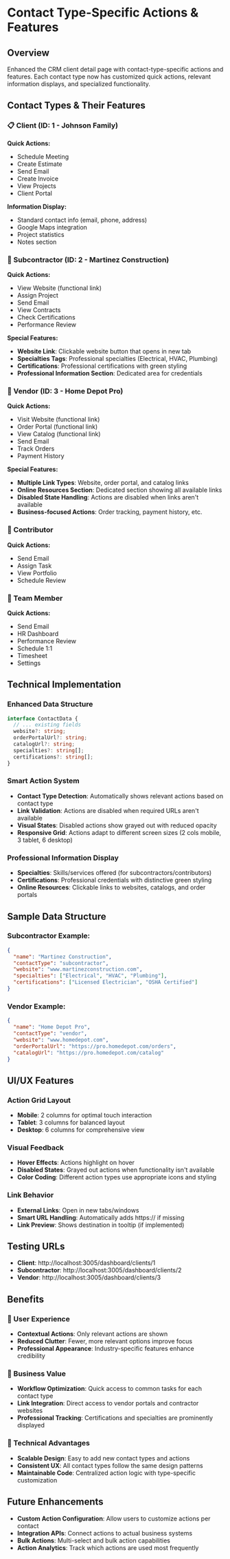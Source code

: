 # Contact Type-Specific Actions & Features

## Overview
Enhanced the CRM client detail page with contact-type-specific actions and features. Each contact type now has customized quick actions, relevant information displays, and specialized functionality.

## Contact Types & Their Features

### 📋 Client (ID: 1 - Johnson Family)
**Quick Actions:**
- Schedule Meeting
- Create Estimate  
- Send Email
- Create Invoice
- View Projects
- Client Portal

**Information Display:**
- Standard contact info (email, phone, address)
- Google Maps integration
- Project statistics
- Notes section

### 🔨 Subcontractor (ID: 2 - Martinez Construction)
**Quick Actions:**
- View Website (functional link)
- Assign Project
- Send Email
- View Contracts
- Check Certifications
- Performance Review

**Special Features:**
- **Website Link**: Clickable website button that opens in new tab
- **Specialties Tags**: Professional specialties (Electrical, HVAC, Plumbing)
- **Certifications**: Professional certifications with green styling
- **Professional Information Section**: Dedicated area for credentials

### 🚚 Vendor (ID: 3 - Home Depot Pro)
**Quick Actions:**
- Visit Website (functional link)
- Order Portal (functional link)
- View Catalog (functional link)
- Send Email
- Track Orders
- Payment History

**Special Features:**
- **Multiple Link Types**: Website, order portal, and catalog links
- **Online Resources Section**: Dedicated section showing all available links
- **Disabled State Handling**: Actions are disabled when links aren't available
- **Business-focused Actions**: Order tracking, payment history, etc.

### 🎨 Contributor 
**Quick Actions:**
- Send Email
- Assign Task
- View Portfolio
- Schedule Review

### 👥 Team Member
**Quick Actions:**
- Send Email
- HR Dashboard
- Performance Review
- Schedule 1:1
- Timesheet
- Settings

## Technical Implementation

### Enhanced Data Structure
```typescript
interface ContactData {
  // ... existing fields
  website?: string;
  orderPortalUrl?: string;
  catalogUrl?: string;
  specialties?: string[];
  certifications?: string[];
}
```

### Smart Action System
- **Contact Type Detection**: Automatically shows relevant actions based on contact type
- **Link Validation**: Actions are disabled when required URLs aren't available
- **Visual States**: Disabled actions show grayed out with reduced opacity
- **Responsive Grid**: Actions adapt to different screen sizes (2 cols mobile, 3 tablet, 6 desktop)

### Professional Information Display
- **Specialties**: Skills/services offered (for subcontractors/contributors)
- **Certifications**: Professional credentials with distinctive green styling
- **Online Resources**: Clickable links to websites, catalogs, and order portals

## Sample Data Structure

### Subcontractor Example:
```json
{
  "name": "Martinez Construction",
  "contactType": "subcontractor",
  "website": "www.martinezconstruction.com",
  "specialties": ["Electrical", "HVAC", "Plumbing"],
  "certifications": ["Licensed Electrician", "OSHA Certified"]
}
```

### Vendor Example:
```json
{
  "name": "Home Depot Pro",
  "contactType": "vendor", 
  "website": "www.homedepot.com",
  "orderPortalUrl": "https://pro.homedepot.com/orders",
  "catalogUrl": "https://pro.homedepot.com/catalog"
}
```

## UI/UX Features

### Action Grid Layout
- **Mobile**: 2 columns for optimal touch interaction
- **Tablet**: 3 columns for balanced layout
- **Desktop**: 6 columns for comprehensive view

### Visual Feedback
- **Hover Effects**: Actions highlight on hover
- **Disabled States**: Grayed out actions when functionality isn't available
- **Color Coding**: Different action types use appropriate icons and styling

### Link Behavior
- **External Links**: Open in new tabs/windows
- **Smart URL Handling**: Automatically adds https:// if missing
- **Link Preview**: Shows destination in tooltip (if implemented)

## Testing URLs

- **Client**: http://localhost:3005/dashboard/clients/1
- **Subcontractor**: http://localhost:3005/dashboard/clients/2  
- **Vendor**: http://localhost:3005/dashboard/clients/3

## Benefits

### 🎯 User Experience
- **Contextual Actions**: Only relevant actions are shown
- **Reduced Clutter**: Fewer, more relevant options improve focus
- **Professional Appearance**: Industry-specific features enhance credibility

### 💼 Business Value
- **Workflow Optimization**: Quick access to common tasks for each contact type
- **Link Integration**: Direct access to vendor portals and contractor websites
- **Professional Tracking**: Certifications and specialties are prominently displayed

### 🔧 Technical Advantages
- **Scalable Design**: Easy to add new contact types and actions
- **Consistent UX**: All contact types follow the same design patterns
- **Maintainable Code**: Centralized action logic with type-specific customization

## Future Enhancements
- **Custom Action Configuration**: Allow users to customize actions per contact
- **Integration APIs**: Connect actions to actual business systems
- **Bulk Actions**: Multi-select and bulk action capabilities
- **Action Analytics**: Track which actions are used most frequently
